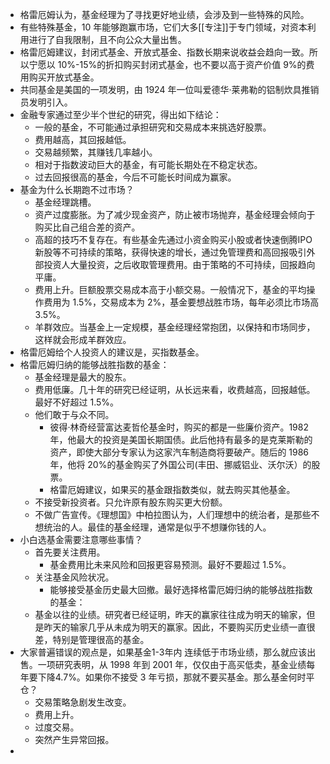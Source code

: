 - 格雷厄姆认为，基金经理为了寻找更好地业绩，会涉及到一些特殊的风险。
- 有些特殊基金，10 年能够跑赢市场，它们大多[[专注]]于专门领域，对资本利用进行了自我限制，且不向公众大量出售。
- 格雷厄姆建议，封闭式基金、开放式基金、指数长期来说收益会趋向一致。所以宁愿以 10%-15%的折扣购买封闭式基金，也不要以高于资产价值 9%的费用购买开放式基金。
- 共同基金是美国的一项发明，由 1924 年一位叫爱德华·莱弗勒的铝制炊具推销员发明引入。
- 金融专家通过至少半个世纪的研究，得出如下结论：
	- 一般的基金，不可能通过承担研究和交易成本来挑选好股票。
	- 费用越高，其回报越低。
	- 交易越频繁，其赚钱几率越小。
	- 相对于指数波动巨大的基金，有可能长期处在不稳定状态。
	- 过去回报很高的基金，今后不可能长时间成为赢家。
- 基金为什么长期跑不过市场？
	- 基金经理跳槽。
	- 资产过度膨胀。为了减少现金资产，防止被市场抛弃，基金经理会倾向于购买比自己组合差的资产。
	- 高超的技巧不复存在。有些基金先通过小资金购买小股或者快速倒腾IPO 新股等不可持续的策略，获得快速的增长，通过免管理费和高回报吸引外部投资人大量投资，之后收取管理费用。由于策略的不可持续，回报趋向平庸。
	- 费用上升。巨额股票交易成本高于小额交易。一般情况下，基金的平均操作费用为 1.5%，交易成本为 2%，基金要想战胜市场，每年必须比市场高 3.5%。
	- 羊群效应。当基金上一定规模，基金经理经常抱团，以保持和市场同步，这样就会形成羊群效应。
- 格雷厄姆给个人投资人的建议是，买指数基金。
- 格雷厄姆归纳的能够战胜指数的基金：
	- 基金经理是最大的股东。
	- 费用低廉。几十年的研究已经证明，从长远来看，收费越高，回报越低。最好不好超过 1.5%。
	- 他们敢于与众不同。
		- 彼得·林奇经营富达麦哲伦基金时，购买的都是一些廉价资产。1982 年，他最大的投资是美国长期国债。此后他持有最多的是克莱斯勒的资产，即使大部分专家认为这家汽车制造商将要破产。随后的 1986 年，他将 20%的基金购买了外国公司(丰田、挪威铝业、沃尔沃）的股票。
		- 格雷厄姆建议，如果买的基金跟指数类似，就去购买其他基金。
	- 不接受新投资者。只允许原有股东购买更大份额。
	- 不做广告宣传。《理想国》中柏拉图认为，人们理想中的统治者，是那些不想统治的人。最佳的基金经理，通常是似乎不想赚你钱的人。
- 小白选基金需要注意哪些事情？
	- 首先要关注费用。
		- 基金费用比未来风险和回报更容易预测。最好不要超过 1.5%。
	- 关注基金风险状况。
		- 能够接受基金历史最大回撤。最好选择格雷厄姆归纳的能够战胜指数的基金：
	- 基金以往的业绩。研究者已经证明，昨天的赢家往往成为明天的输家，但是昨天的输家几乎从未成为明天的赢家。因此，不要购买历史业绩一直很差，特别是管理很高的基金。
- 大家普遍错误的观点是，如果基金1-3年内 连续低于市场业绩，那么就应该出售。一项研究表明，从 1998 年到 2001 年，仅仅由于高买低卖，基金业绩每年要下降4.7%。如果你不接受 3 年亏损，那就不要买基金。那么基金何时平仓？
	- 交易策略急剧发生改变。
	- 费用上升。
	- 过度交易。
	- 突然产生异常回报。
-